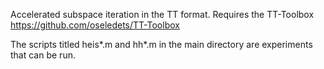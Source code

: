 Accelerated subspace iteration in the TT format. Requires the TT-Toolbox https://github.com/oseledets/TT-Toolbox

The scripts titled heis*.m and hh*.m in the main directory are experiments that can be run. 
